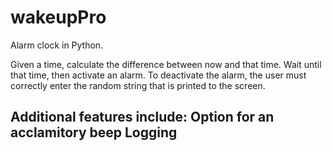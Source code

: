 wakeupPro
=========
Alarm clock in Python.

Given a time, calculate the difference between now and that time. Wait until
that time, then activate an alarm. To deactivate the alarm, the user must 
correctly enter the random string that is printed to the screen.

Additional features include:
  Option for an acclamitory beep
  Logging
----
